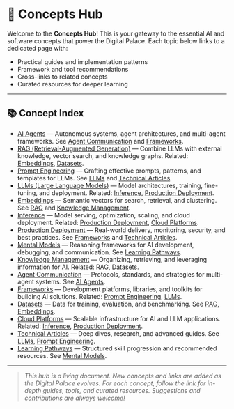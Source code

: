 
# 🧩 Concepts Hub

Welcome to the **Concepts Hub**! This is your gateway to the essential AI and software concepts that power the Digital Palace. Each topic below links to a dedicated page with:

- Practical guides and implementation patterns
- Framework and tool recommendations
- Cross-links to related concepts
- Curated resources for deeper learning

---


## 📚 Concept Index

- [AI Agents](./ai-agents.md) — Autonomous systems, agent architectures, and multi-agent frameworks. See [Agent Communication](./agent-communication.md) and [Frameworks](./frameworks.md).
- [RAG (Retrieval-Augmented Generation)](./rag.md) — Combine LLMs with external knowledge, vector search, and knowledge graphs. Related: [Embeddings](./embeddings.md), [Datasets](./datasets.md).
- [Prompt Engineering](./prompt-engineering.md) — Crafting effective prompts, patterns, and templates for LLMs. See [LLMs](./llms.md) and [Technical Articles](./technical-articles.md).
- [LLMs (Large Language Models)](./llms.md) — Model architectures, training, fine-tuning, and deployment. Related: [Inference](./inference.md), [Production Deployment](./production-deployment.md).
- [Embeddings](./embeddings.md) — Semantic vectors for search, retrieval, and clustering. See [RAG](./rag.md) and [Knowledge Management](./knowledge-management.md).
- [Inference](./inference.md) — Model serving, optimization, scaling, and cloud deployment. Related: [Production Deployment](./production-deployment.md), [Cloud Platforms](./cloud-platforms.md).
- [Production Deployment](./production-deployment.md) — Real-world delivery, monitoring, security, and best practices. See [Frameworks](./frameworks.md) and [Technical Articles](./technical-articles.md).
- [Mental Models](./mental-models.md) — Reasoning frameworks for AI development, debugging, and communication. See [Learning Pathways](./learning-pathways.md).
- [Knowledge Management](./knowledge-management.md) — Organizing, retrieving, and leveraging information for AI. Related: [RAG](./rag.md), [Datasets](./datasets.md).
- [Agent Communication](./agent-communication.md) — Protocols, standards, and strategies for multi-agent systems. See [AI Agents](./ai-agents.md).
- [Frameworks](./frameworks.md) — Development platforms, libraries, and toolkits for building AI solutions. Related: [Prompt Engineering](./prompt-engineering.md), [LLMs](./llms.md).
- [Datasets](./datasets.md) — Data for training, evaluation, and benchmarking. See [RAG](./rag.md), [Embeddings](./embeddings.md).
- [Cloud Platforms](./cloud-platforms.md) — Scalable infrastructure for AI and LLM applications. Related: [Inference](./inference.md), [Production Deployment](./production-deployment.md).
- [Technical Articles](./technical-articles.md) — Deep dives, research, and advanced guides. See [LLMs](./llms.md), [Prompt Engineering](./prompt-engineering.md).
- [Learning Pathways](./learning-pathways.md) — Structured skill progression and recommended resources. See [Mental Models](./mental-models.md).

---

> _This hub is a living document. New concepts and links are added as the Digital Palace evolves. For each concept, follow the link for in-depth guides, tools, and curated resources. Suggestions and contributions are always welcome!_
